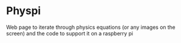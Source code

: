 # Physpi
Web page to iterate through physics equations (or any images on the screen) and the code to support it on a raspberry pi
